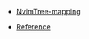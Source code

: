 - [NvimTree-mapping](https://github.com/kyazdani42/nvim-tree.lua/blob/master/doc/nvim-tree-lua.txt)

- [Reference](https://zhuanlan.zhihu.com/p/382092667)
